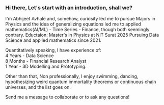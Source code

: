 ### Hi there, Let's start with an introduction, shall we?
I'm Abhijeet Avhale and, somehow, curiosity led me to pursue Majors in Physics and the idea of generalizing equations led me to applied mathematics(AI/ML) - Time Series - Finance, though both seemingly contrary.
Eductaion: Master's in Physics at NIT Surat 2025
Pursuing Data Science and applied mathematics since 2021.

Quantitatively speaking, I have experience of: \
4 Years - Data Science \
8 Months - Financial Research Analyst \
1 Year - 3D Modelling and Prototyping. 


Other than that, Non professionally, I enjoy swimming, dancing, hypothesizing weird quantum immortality theorems or continuous chain universes, and the list goes on.

Send me a message to collaborate or to ask any questions!
